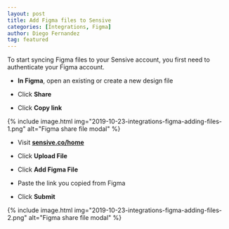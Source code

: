 ```yaml
---
layout: post
title: Add Figma files to Sensive
categories: [Integrations, Figma]
author: Diego Fernandez
tag: featured
---
```


To start syncing Figma files to your Sensive account, you first need to authenticate your Figma account.

- **In Figma**, open an existing or create a new design file

- Click **Share**

- Click **Copy link**

{% include image.html img="2019-10-23-integrations-figma-adding-files-1.png" alt="Figma share file modal" %}

- Visit [**sensive.co/home**](https://sensive.co/home)

- Click **Upload File**

- Click **Add Figma File**

- Paste the link you copied from Figma

- Click **Submit**

{% include image.html img="2019-10-23-integrations-figma-adding-files-2.png" alt="Figma share file modal" %}